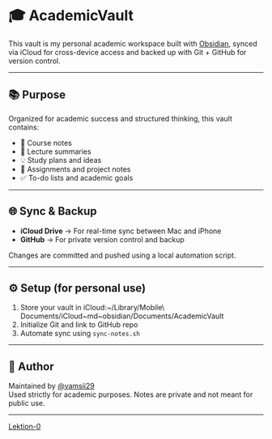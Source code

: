 # 🎓 AcademicVault

This vault is my personal academic workspace built with [Obsidian](https://obsidian.md/), synced via iCloud for cross-device access and backed up with Git + GitHub for version control.

---

## 📚 Purpose

Organized for academic success and structured thinking, this vault contains:

- 📖 Course notes
- 📝 Lecture summaries
- 💡 Study plans and ideas
- 📂 Assignments and project notes
- ✅ To-do lists and academic goals

---

## 🌐 Sync & Backup

- **iCloud Drive** → For real-time sync between Mac and iPhone  
- **GitHub** → For private version control and backup

Changes are committed and pushed using a local automation script.

---

## ⚙️ Setup (for personal use)

1. Store your vault in iCloud:~/Library/Mobile\ Documents/iCloud~md~obsidian/Documents/AcademicVault
2. Initialize Git and link to GitHub repo
3. Automate sync using `sync-notes.sh`

---

## 🧠 Author

Maintained by [@vamsii29](https://github.com/vamsii29)  
Used strictly for academic purposes. Notes are private and not meant for public use.

---



[Lektion-0](./Cryptography/Lectures/Lektion-0)
